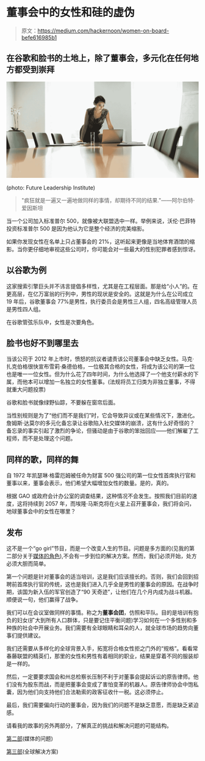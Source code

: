 # 董事会中的女性和硅的虚伪

> 原文：<https://medium.com/hackernoon/women-on-board-befe616985b1>

## 在谷歌和脸书的土地上，除了董事会，多元化在任何地方都受到崇拜

![](img/088d3d93615afd37caf21f289a4ef6f5.png)

(photo: Future Leadership Institute)

> "疯狂就是一遍又一遍地做同样的事情，却期待不同的结果."——阿尔伯特·爱因斯坦

当一个公司加入标准普尔 500，就像被大联盟选中一样。举例来说，沃伦·巴菲特投资标准普尔 500 是因为他认为它是整个经济的完美缩影。

如果你发现女性在名单上只占董事会的 21%，这听起来更像是当地体育酒馆的缩影。当你更仔细地审视这些公司时，你可能会对一些最大的性别犯罪者感到惊讶。

## 以谷歌为例

这家搜索引擎巨头并不讳言提倡多样性，尤其是在工程层面。那是给“小人”的。在更高层，在亿万富翁的行列中，男性的现状是安全的。这就是为什么在公司成立 19 年后，谷歌董事会 77%是男性，执行委员会是男性三人组，四名高级管理人员是男性四人组。

在谷歌管弦乐队中，女性是次要角色。

## 脸书也好不到哪里去

当该公司于 2012 年上市时，愤怒的抗议者谴责该公司董事会中缺乏女性。马克·扎克伯格很快宣布雪莉·桑德伯格，一位极其合格的女性，将成为该公司的第一位也是唯一一位女性。但为什么花了四年时间，为什么他选择了一个他支付薪水的下属，而他本可以增加一名独立的女性董事。(法规将员工归类为非独立董事，不得就重大问题投票)

谷歌和脸书就像绿野仙踪，不要躲在窗帘后面。

当性别规则是为了“他们而不是我们”时，它会导致异议或在某些情况下，激进化。詹姆斯·达莫尔的多元化备忘录让谷歌陷入社交媒体的崩溃，这有什么好奇怪的？备忘录的事实引起了激烈的争论，但骚动是由于谷歌的笨拙回应——他们解雇了工程师，而不是处理这个问题。

## 同样的歌，同样的舞

自 1972 年凯瑟琳·格雷厄姆被任命为财富 500 强公司的第一位女性首席执行官和董事以来，董事会表示，他们希望大幅增加女性的数量。是的，真的。

根据 GAO 或政府会计办公室的调查结果，这种情况不会发生。按照我们目前的速度，这将持续到 2057 年，而埃隆·马斯克将在火星上召开董事会，我们将会问，地球董事会中的女性在哪里？

## 发布

这不是一个“go girl”节目，而是一个改变人生的节目。问题是多方面的(见我的第二部分关于[媒体的角色](/@cunninghamjeff/women-on-board-first-understand-the-problem-part-2-e04bcaa7fae6)),不会有一步到位的解决方案。然而，我们必须开始，处方必须大胆而简单。

第一个问题是针对董事会的适当培训，这是我们应该擅长的。否则，我们会回到招聘前首席执行官的传统，这也是我们进入几乎全是男性的董事会的原因。在战争时期，该国为新入伍的军官创造了“90 天奇迹”，让他们在几个月内成为战斗机器。顺便说一句，他们赢得了战争。

我们可以在会议室做同样的事情。称之为**董事会团**，仿照和平队。目的是培训有抱负的妇女(扩大到所有人口群体，只是要记住平衡问题)学习如何在一个多性别和多种族的社会中开展业务。我们需要有全球眼睛和耳朵的人，就全球市场的趋势向董事们提供建议。

我们还需要从多样化的全球背景入手，拓宽将合格女性拒之门外的“规格”。看看常春藤联盟的精英们，那里的女性和男性有着相同的职业，结果是穿着不同的服装却是一样的。

然后，一定要要求国会和州总检察长压制不利于对董事会提起诉讼的原告律师。他们没有为股东而战，而是把董事会变成了害怕变革的机器人。原告律师协会中饱私囊，因为他们向支持他们合法勒索的政客征收什一税。这必须停止。

最后，我们需要偏向行动的董事会，因为我们的问题不是缺乏意愿，而是缺乏紧迫感。

请看我的故事的另外两部分，了解真正的挑战和解决问题的可能结构。

[第二部](/@cunninghamjeff/women-on-board-first-understand-the-problem-part-2-e04bcaa7fae6)(媒体的问题)

[第三部](/@cunninghamjeff/women-on-board-five-steps-and-five-traditions-part-3-5ea9fae0bbcb)(全球解决方案)